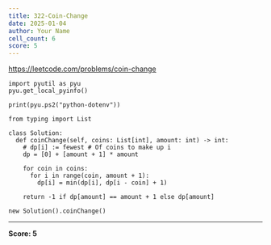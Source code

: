 ```yaml
---
title: 322-Coin-Change
date: 2025-01-04
author: Your Name
cell_count: 6
score: 5
---
```


https://leetcode.com/problems/coin-change


```
import pyutil as pyu
pyu.get_local_pyinfo()
```


```
print(pyu.ps2("python-dotenv"))
```


```
from typing import List
```


```
class Solution:
  def coinChange(self, coins: List[int], amount: int) -> int:
    # dp[i] := fewest # Of coins to make up i
    dp = [0] + [amount + 1] * amount

    for coin in coins:
      for i in range(coin, amount + 1):
        dp[i] = min(dp[i], dp[i - coin] + 1)

    return -1 if dp[amount] == amount + 1 else dp[amount]
```


```
new Solution().coinChange()
```


---
**Score: 5**